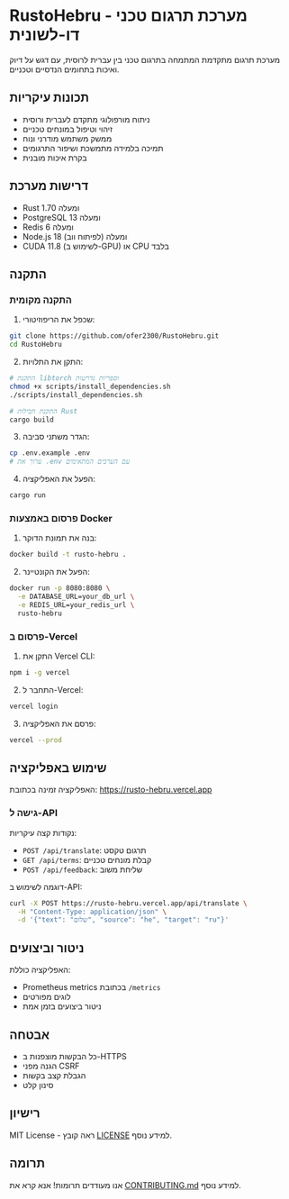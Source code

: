 # RustoHebru - מערכת תרגום טכני דו-לשונית

מערכת תרגום מתקדמת המתמחה בתרגום טכני בין עברית לרוסית, עם דגש על דיוק ואיכות בתחומים הנדסיים וטכניים.

## תכונות עיקריות

- ניתוח מורפולוגי מתקדם לעברית ורוסית
- זיהוי וטיפול במונחים טכניים
- ממשק משתמש מודרני ונוח
- תמיכה בלמידה מתמשכת ושיפור התרגומים
- בקרת איכות מובנית

## דרישות מערכת

- Rust 1.70 ומעלה
- PostgreSQL 13 ומעלה
- Redis 6 ומעלה
- Node.js 18 ומעלה (לפיתוח ווב)
- CUDA 11.8 (לשימוש ב-GPU) או CPU בלבד

## התקנה

### התקנה מקומית

1. שכפל את הריפוזיטורי:
```bash
git clone https://github.com/ofer2300/RustoHebru.git
cd RustoHebru
```

2. התקן את התלויות:
```bash
# התקנת libtorch וספריות נדרשות
chmod +x scripts/install_dependencies.sh
./scripts/install_dependencies.sh

# התקנת חבילות Rust
cargo build
```

3. הגדר משתני סביבה:
```bash
cp .env.example .env
# ערוך את .env עם הערכים המתאימים
```

4. הפעל את האפליקציה:
```bash
cargo run
```

### פרסום באמצעות Docker

1. בנה את תמונת הדוקר:
```bash
docker build -t rusto-hebru .
```

2. הפעל את הקונטיינר:
```bash
docker run -p 8080:8080 \
  -e DATABASE_URL=your_db_url \
  -e REDIS_URL=your_redis_url \
  rusto-hebru
```

### פרסום ב-Vercel

1. התקן את Vercel CLI:
```bash
npm i -g vercel
```

2. התחבר ל-Vercel:
```bash
vercel login
```

3. פרסם את האפליקציה:
```bash
vercel --prod
```

## שימוש באפליקציה

האפליקציה זמינה בכתובת: https://rusto-hebru.vercel.app

### גישה ל-API

נקודות קצה עיקריות:
- `POST /api/translate`: תרגום טקסט
- `GET /api/terms`: קבלת מונחים טכניים
- `POST /api/feedback`: שליחת משוב

דוגמה לשימוש ב-API:
```bash
curl -X POST https://rusto-hebru.vercel.app/api/translate \
  -H "Content-Type: application/json" \
  -d '{"text": "שלום", "source": "he", "target": "ru"}'
```

## ניטור וביצועים

האפליקציה כוללת:
- Prometheus metrics בכתובת `/metrics`
- לוגים מפורטים
- ניטור ביצועים בזמן אמת

## אבטחה

- כל הבקשות מוצפנות ב-HTTPS
- הגנה מפני CSRF
- הגבלת קצב בקשות
- סינון קלט

## רישיון

MIT License - ראה קובץ [LICENSE](LICENSE) למידע נוסף.

## תרומה

אנו מעודדים תרומות! אנא קרא את [CONTRIBUTING.md](CONTRIBUTING.md) למידע נוסף.
